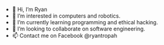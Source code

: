 - 👋 Hi, I’m Ryan
- 👀 I’m interested in computers and robotics.
- 🌱 I’m currently learning programming and ethical hacking.
- 💞️ I’m looking to collaborate on software engineering.
- 📫 Contact me on Facebook @ryantropah

<!---
RyanTRopah/RyanTRopah is a ✨ special ✨ repository because its `README.md` (this file) appears on your GitHub profile.
You can click the Preview link to take a look at your changes.
--->
